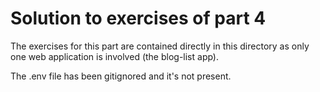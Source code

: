 # Solution to exercises of part 4

The exercises for this part are contained directly in this directory as only one web application is involved (the blog-list app).

The .env file has been gitignored and it's not present.